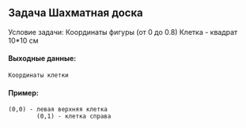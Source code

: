 ## Задача Шахматная доска
Условие задачи:
Координаты фигуры (от 0 до 0.8)
Клетка - квадрат 10*10 см
#### Выходные данные:
```
Координаты клетки

```
#### Пример:
```
(0,0) - левая верхняя клетка
        (0,1) - клетка справа
```
